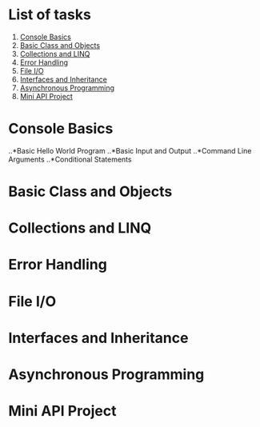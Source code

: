 # List of tasks

 1. [Console Basics](#console-basics)
 2. [Basic Class and Objects](#basic-class-and-objects)
 3. [Collections and LINQ](#collections-and-linq)
 4. [Error Handling](#error-handling)
 5. [File I/O](#file-i-o)
 6. [Interfaces and Inheritance](#interfaces-and-inheritance)
 7. [Asynchronous Programming](#asynchronous-programming)
 8. [Mini API Project](#mini-api-project)


# Console Basics
..*Basic Hello World Program
..*Basic Input and Output
..*Command Line Arguments
..*Conditional Statements

# Basic Class and Objects


# Collections and LINQ


# Error Handling


# File I/O


# Interfaces and Inheritance


# Asynchronous Programming


# Mini API Project

